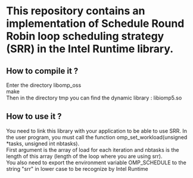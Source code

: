 #  This repository contains an implementation of Schedule Round Robin loop scheduling strategy (SRR) in the Intel Runtime library.

## How to compile it ?

Enter the directory libomp_oss  
make  
Then in the directory tmp you can find the dynamic library : libiomp5.so

## How to use it ?
You need to link this library with your application to be able to use SRR.
In the user program, you must call the function omp_set_workload(unsigned *tasks, unsigned int nbtasks).  
First argument is the array of load for each iteration and nbtasks is the length of this array (length of the loop where you are using srr).  
You also need to export the environment variable OMP_SCHEDULE to the string "srr" in lower case to be recognize by Intel Runtime




